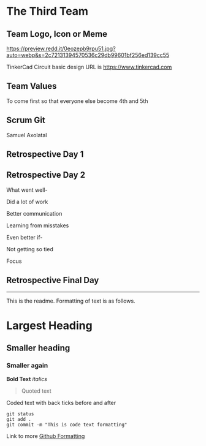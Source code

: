 # The Third Team

## Team Logo, Icon or Meme
https://preview.redd.it/0eozepb9rpu51.jpg?auto=webp&s=2c72131394570536c29db99601bf256ed139cc55

TinkerCad Circuit basic design URL is
https://www.tinkercad.com

## Team Values

To come first so that everyone else become 4th and 5th

## Scrum Git

Samuel Axolatal

## Retrospective Day 1

## Retrospective Day 2

What went well-

Did a lot of work

Better communication

Learning from misstakes

Even better if-

Not getting so tied

Focus


## Retrospective Final Day

---------------------------------------------------------

This is the readme. Formatting of text is as follows.

# Largest Heading
## Smaller heading
### Smaller again

**Bold Text**
*italics*
>Quoted text

Coded text with back ticks before and after
```
git status
git add .
git commit -m "This is code text formatting"
```

Link to more [Github Formatting](https://help.github.com/en/github/writing-on-github/basic-writing-and-formatting-syntax)
